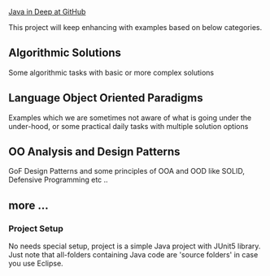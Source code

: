 ﻿[Java in Deep at GitHub](https://github.com/azatsatklichov/java-in-deep.git) 

This project will keep enhancing with examples based on below categories.

## Algorithmic Solutions 
Some algorithmic tasks with basic or more complex solutions 

## Language Object Oriented Paradigms
Examples which we are sometimes not aware of what is going under the under-hood, or some practical daily tasks with multiple solution options      


## OO Analysis and  Design Patterns
GoF Design Patterns and some principles of OOA and OOD like SOLID, Defensive Programming etc .. 

## more ...

### Project Setup
No needs special setup, project is a simple Java project with  JUnit5 library. 
Just note that all-folders containing Java code are 'source folders' in case you use Eclipse.    
  

 
